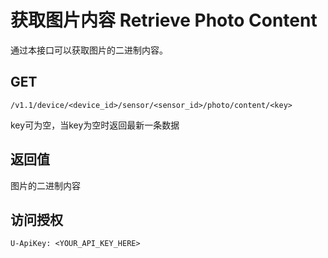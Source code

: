 # 获取图片内容 Retrieve Photo Content

通过本接口可以获取图片的二进制内容。

## GET

    /v1.1/device/<device_id>/sensor/<sensor_id>/photo/content/<key>

key可为空，当key为空时返回最新一条数据

## 返回值

图片的二进制内容

## 访问授权

    U-ApiKey: <YOUR_API_KEY_HERE>

